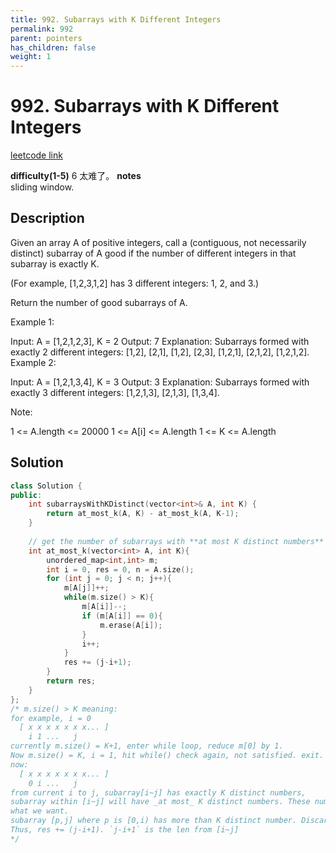 ```yaml
---
title: 992. Subarrays with K Different Integers
permalink: 992
parent: pointers
has_children: false
weight: 1
---
```

# 992. Subarrays with K Different Integers
[leetcode link](https://leetcode.com/problems/subarrays-with-k-different-integers/)

**difficulty(1-5)** 
6
太难了。
**notes**   
sliding window. 

## Description

Given an array A of positive integers, call a (contiguous, not necessarily distinct) subarray of A good if the number of different integers in that subarray is exactly K.

(For example, [1,2,3,1,2] has 3 different integers: 1, 2, and 3.)

Return the number of good subarrays of A.

 

Example 1:

Input: A = [1,2,1,2,3], K = 2
Output: 7
Explanation: Subarrays formed with exactly 2 different integers: [1,2], [2,1], [1,2], [2,3], [1,2,1], [2,1,2], [1,2,1,2].
Example 2:

Input: A = [1,2,1,3,4], K = 3
Output: 3
Explanation: Subarrays formed with exactly 3 different integers: [1,2,1,3], [2,1,3], [1,3,4].
 

Note:

1 <= A.length <= 20000
1 <= A[i] <= A.length
1 <= K <= A.length

## Solution
```c++
class Solution {
public:
    int subarraysWithKDistinct(vector<int>& A, int K) {
        return at_most_k(A, K) - at_most_k(A, K-1);
    }
    
    // get the number of subarrays with **at most K distinct numbers**
    int at_most_k(vector<int> A, int K){
        unordered_map<int,int> m; 
        int i = 0, res = 0, n = A.size();
        for (int j = 0; j < n; j++){
            m[A[j]]++;
            while(m.size() > K){
                m[A[i]]--;
                if (m[A[i]] == 0){
                    m.erase(A[i]);
                }
                i++;               
            }
            res += (j-i+1);
        }
        return res;
    }
};
/* m.size() > K meaning: 
for example, i = 0 
  [ x x x x x x x... ]
    i 1 ...   j
currently m.size() = K+1, enter while loop, reduce m[0] by 1.
Now m.size() = K, i = 1, hit while() check again, not satisfied. exit. 
now:
  [ x x x x x x x... ]
    0 i ...   j
from current i to j, subarray[i~j] has exactly K distinct numbers, 
subarray within [i~j] will have _at most_ K distinct numbers. These numbers are
what we want.
subarray [p,j] where p is [0,i) has more than K distinct number. Discard.
Thus, res += (j-i+1). `j-i+1` is the len from [i~j]
*/
```


